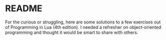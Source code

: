 # README

For the curious or struggling, here are some solutions to a few exercises out of Programming in Lua (4th edition).   I needed a refresher on object-oriented programming and thought it would be smart to share with others.
